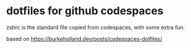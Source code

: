 # dotfiles for github codespaces

zshrc is the standard file copied from codespaces, with some extra fun.

based on https://burkeholland.dev/posts/codespaces-dotfiles/ 


